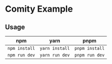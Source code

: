 # Comity Example

## Usage

| npm           | yarn           | pnpm           |
| ------------- | -------------- | -------------- |
| `npm install` | `yarn install` | `pnpm install` |
| `npm run dev` | `yarn run dev` | `pnpm run dev` |
